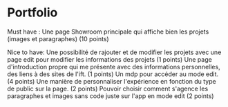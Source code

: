 # Portfolio
Must have : Une page Showroom principale qui affiche bien les projets (images et paragraphes) (10 points)


Nice to have: 
Une possibilité de rajouter et de modifier les projets avec une page edit pour modifier les informations des projets (1 points)
Une page d'introduction propre qui me présente avec des informations personnelles, des liens à des sites de l'ift. (1 points)
Un mdp pour accéder au mode edit. (4 points)
Une manière de personnaliser l'expérience en fonction du type de public sur la page. (2 points)
Pouvoir choisir comment s'agence les paragraphes et images sans code juste sur l'app en mode edit (2 points)
